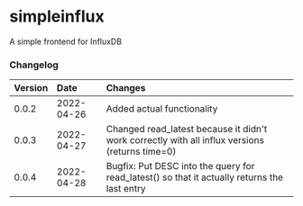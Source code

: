 # simpleinflux
A simple frontend for InfluxDB

### Changelog

| Version | Date | Changes |
| :------ | :----| :----------- |
| 0.0.2 | 2022-04-26 | Added actual functionality |
| 0.0.3 | 2022-04-27 | Changed read\_latest because it didn't work correctly with all influx versions (returns time=0) |
| 0.0.4 | 2022-04-28 | Bugfix: Put DESC into the query for read\_latest() so that it actually returns the last entry |
